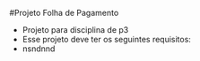 #Projeto Folha de Pagamento
- Projeto para disciplina de p3 <br>
- Esse projeto deve ter os seguintes requisitos:<br>
- nsndnnd


